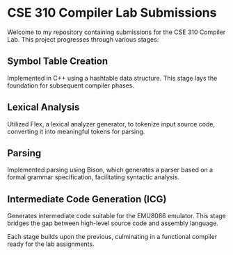 # CSE 310 Compiler Lab Submissions

Welcome to my repository containing submissions for the CSE 310 Compiler Lab. This project progresses through various stages:

## Symbol Table Creation
Implemented in C++ using a hashtable data structure. This stage lays the foundation for subsequent compiler phases.

## Lexical Analysis
Utilized Flex, a lexical analyzer generator, to tokenize input source code, converting it into meaningful tokens for parsing.

## Parsing
Implemented parsing using Bison, which generates a parser based on a formal grammar specification, facilitating syntactic analysis.

## Intermediate Code Generation (ICG)
Generates intermediate code suitable for the EMU8086 emulator. This stage bridges the gap between high-level source code and assembly language.

Each stage builds upon the previous, culminating in a functional compiler ready for the lab assignments.
